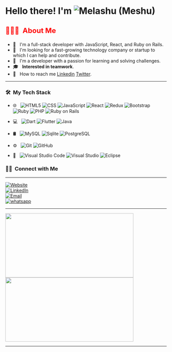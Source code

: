 

<h1> Hello there! I'm  <img alt="Melashu (Meshu)" src="https://img.shields.io/badge/Melashu-amare-brightgreen?style=for-the-badge&logoColor=white"> </h1>

<h3 style="font-size:22px;color:red"> 👨🏻‍💻 &nbsp;About Me </h3>

- 👾 &nbsp; I'm a full-stack developer with JavaScript, React, and Ruby on Rails.
- 🌱 &nbsp; I'm looking for a fast-growing technology company or startup to which I can help and contribute.
- 🤔 &nbsp; I'm a developer with a passion for learning and solving challenges.
- 🎓 &nbsp; <b>Interested in teamwork</b>.
- 🌱 &nbsp; How to reach me [Linkedin](https://www.linkedin.com/in/melashu-amare/) [Twitter](https://twitter.com/meshu102).

<hr>
<h3> 🛠 &nbsp;My Tech Stack</h3>

- 🌐 &nbsp;
  ![HTML5](https://img.shields.io/badge/-HTML5-333333?style=flat&logo=HTML5)
  ![CSS](https://img.shields.io/badge/-CSS-333333?style=flat&logo=CSS3&logoColor=1572B6)
  ![JavaScript](https://img.shields.io/badge/-JavaScript-333333?style=flat&logo=javascript)
  ![React](https://img.shields.io/badge/-React-333333?style=flat&logo=React)
  ![Redux](https://img.shields.io/badge/-Redux-333333?style=flat&logo=Redux)
  ![Bootstrap](https://img.shields.io/badge/-Bootstrap-333333?style=flat&logo=bootstrap&logoColor=563D7C)
  ![Ruby](https://img.shields.io/badge/-Ruby-333333?style=flat&logo=ruby&logoColor=ffffff)
  ![PHP](https://img.shields.io/badge/-PHP-333333?style=flat&logo=PHP)
  ![Ruby on Rails](https://img.shields.io/endpoint?label=Ruby%20on%20Rails&logo=Ruby%20on%20Rails&logoColor=white&style=flat-square&url=https%3A%2F%2Fshields.redsparr0w.com%2F2473%2Fmonday)
  
    
 - 💻 &nbsp;
  ![Dart](https://img.shields.io/badge/-Dart-333333?style=flat&logo=Dart&logoColor=00599C)
  ![Flutter](https://img.shields.io/badge/-Flutter-333333?style=flat&logo=Flutter&logoColor=276DC3)
  ![Java](https://img.shields.io/badge/-Java-333333?style=flat&logo=Java&logoColor=007396)
  
- 🛢 &nbsp;
  ![MySQL](https://img.shields.io/badge/-MySQL-333333?style=flat&logo=mysql)
  ![Sqlite](https://img.shields.io/badge/-Sqlite-333333?style=flat&logo=sqlite&logoColor=blueviolt)
  ![PostgreSQL](https://img.shields.io/badge/-PostgreSQL-333333?style=flat&logo=PostgreSQL&logoColor=1572B6)
  
- ⚙️ &nbsp;
  ![Git](https://img.shields.io/badge/-Git-333333?style=flat&logo=git)
  ![GitHub](https://img.shields.io/badge/-GitHub-333333?style=flat&logo=github)
 
- 🔧 &nbsp;
  ![Visual Studio Code](https://img.shields.io/badge/-Visual%20Studio%20Code-333333?style=flat&logo=visual-studio-code&logoColor=007ACC)
  ![Visual Studio](https://img.shields.io/badge/-Visual%20Studio-333333?style=flat&logo=visual-studio)
  ![Eclipse](https://img.shields.io/badge/-Eclipse-333333?style=flat&logo=eclipse-ide&logoColor=2C2255)

<h3> 🤝🏻 &nbsp;Connect with Me </h3>
<hr>

<p>
<a href="https://melashu.github.io/My-Portfolio"><img alt="Website" src="https://img.shields.io/badge/Portfolio-www.melashu.github.io-blue?style=flat-square&logo=google-chrome&color=success"></a> <br> <a href="https://www.linkedin.com/feed/"><img alt="LinkedIn" src="https://img.shields.io/badge/LinkedIn-Melashu%20Amare-blue?style=flat-square&logo=linkedin&color=success"></a> <br><a href="mailto:meshu102@gmail.com"><img alt="Email" src="https://img.shields.io/badge/Email-meshu.amare@gmail.com-blue?style=flat-square&logo=gmail&color=success"></a><br><a href="https://api.whatsapp.com/send?phone=0980631983"><img alt="whatsapp" src="https://img.shields.io/badge/WhatsApp-+251980631983-blue?style=flat-square&logo=whatsapp&color=success"></a>
</p>
<hr>
<a href="https://github.com/melashu">
  <img height="200em" width="400em" src="https://github-readme-stats.vercel.app/api?username=melashu&theme=blue-green&show_icons=true" />
  <img height="200em" width="400em" src="https://github-readme-stats.vercel.app/api/top-langs/?username=melashu&theme=blue-green&layout=compact" />
</a>
<hr>

